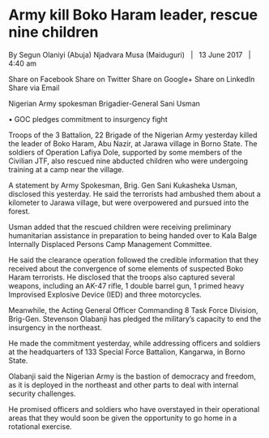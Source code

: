 # Army kill Boko Haram leader, rescue nine children

By Segun Olaniyi \(Abuja\) Njadvara Musa \(Maiduguri\)   |   13 June 2017   |   4:40 am 

Share on Facebook Share on Twitter Share on Google+ Share on LinkedIn Share via Email

Nigerian Army spokesman Brigadier-General Sani Usman

• GOC pledges commitment to insurgency fight

Troops of the 3 Battalion, 22 Brigade of the Nigerian Army yesterday killed the leader of Boko Haram, Abu Nazir, at Jarawa village in Borno State. The soldiers of Operation Lafiya Dole, supported by some members of the Civilian JTF, also rescued nine abducted children who were undergoing training at a camp near the village.

A statement by Army Spokesman, Brig. Gen Sani Kukasheka Usman, disclosed this yesterday. He said the terrorists had ambushed them about a kilometer to Jarawa village, but were overpowered and pursued into the forest.

Usman added that the rescued children were receiving preliminary humanitarian assistance in preparation to being handed over to Kala Balge Internally Displaced Persons Camp Management Committee.

He said the clearance operation followed the credible information that they received about the convergence of some elements of suspected Boko Haram terrorists. He disclosed that the troops also captured several weapons, including an AK-47 rifle, 1 double barrel gun, 1 primed heavy Improvised Explosive Device \(IED\) and three motorcycles.

Meanwhile, the Acting General Officer Commanding 8 Task Force Division, Brig-Gen. Stevenson Olabanji has pledged the military’s capacity to end the insurgency in the northeast.

He made the commitment yesterday, while addressing officers and soldiers at the headquarters of 133 Special Force Battalion, Kangarwa, in Borno State.

Olabanji said the Nigerian Army is the bastion of democracy and freedom, as it is deployed in the northeast and other parts to deal with internal security challenges.

He promised officers and soldiers who have overstayed in their operational areas that they would soon be given the opportunity to go home in a rotational exercise.
